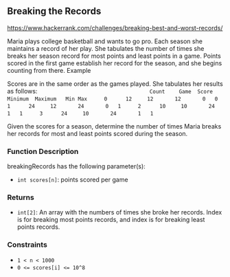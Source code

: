 ## Breaking the Records

<https://www.hackerrank.com/challenges/breaking-best-and-worst-records/>

Maria plays college basketball and wants to go pro. Each season she maintains a record of her play. She tabulates the number of times she breaks her season record for most points and least points in a game. Points scored in the first game establish her record for the season, and she begins counting from there.
Example

Scores are in the same order as the games played. She tabulates her results as follows:
`                                    Count`
`    Game  Score  Minimum  Maximum   Min Max`
`     0      12     12       12       0   0`
`     1      24     12       24       0   1`
`     2      10     10       24       1   1`
`     3      24     10       24       1   1`

Given the scores for a season, determine the number of times Maria breaks her records for most and least points scored during the season.

### Function Description

breakingRecords has the following parameter(s):

- `int scores[n]`: points scored per game

### Returns

- `int[2]`: An array with the numbers of times she broke her records. Index is for breaking most points records, and index is for breaking least points records.

### Constraints

- `1 < n < 1000`
- `0 <= scores[i] <= 10^8`
